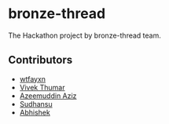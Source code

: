 # bronze-thread

The Hackathon project by bronze-thread team.

## Contributors

* <a href="https://github.com/wtfayxn" target="_blank">wtfayxn</a>
* <a href="https://github.com/mrvivekthumar" target="_blank">Vivek Thumar</a>
* <a href="https://github.com/azeemuddinaziz" target="_blank">Azeemuddin Aziz</a>
* <a href="https://github.com/sudhansubhushanmishra" target="_blank">Sudhansu</a>
* <a href="https://github.com/3x10RaiseTo8" target="_blank">Abhishek</a>
